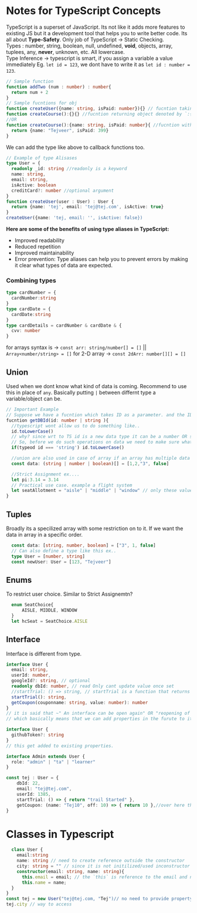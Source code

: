 # Notes for TypeScript Concepts

TypeScript is a superset of JavaScript. Its not like it adds more features to existing JS but it a development tool that helps you to write better code. Its all about **Type-Safety**. Only job of TypeScript -> Static Checking.   
Types : number, string, boolean, null, undefined, **void**, objects, array, tuplees, any, **never**, unknown, etc. All lowercase.   
Type Inference -> typescript is smart, if you assign a variable a value immediately Eg. `let id = 123`, we dont have to write it as `let id : number = 123`.   

```typescript
// Sample function 
function addTwo (num : number) : number{
  return num + 2
}
// Sample fucntions for obj
function createUser({name: string, isPaid: number}){} // fucntion taking obj parameter
function createCourse():{}{} //fucntion returning object denoted by `:{}`
//OR
function createCourse():{name: string, isPaid: number}{ //fucntion with a defined return obj
  return {name: "Tejveer", isPaid: 399}
}
```
We can add the type like above to callback functions too.   

```typescript
// Example of type Alisases
type User = {
  readonly _id: string //readonly is a keyword
  name: string,
  email: string,
  isActive: boolean
  creditCard?: number //optional argument
}
function createUser(user : User) : User {
  return {name: 'tej', email: 'tej@tej.com', isActive: true}
}
createUser({name: 'tej, email: '', isActive: false})
```
**Here are some of the benefits of using type aliases in TypeScript:**   
* Improved readability
* Reduced repetition
* Improved maintainability
* Error prevention:
Type aliases can help you to prevent errors by making it clear what types of data are expected.

### Combining types
```typescript
type cardNumber = {
  cardNumber:string
}
type cardDate = {
  cardDate:string
}
type cardDetails = cardNumber & cardDate & {
  cvv: number
}
```

for arrays syntax is -> `const arr: string/number[] = []` || `Array<number/string> = []`
for 2-D array -> `const 2dArr: number[][] = []`   

## Union
Used when we dont know what kind of data is coming. Recommend to use this in place of `any`. Basically putting `|` between differnt type a variable/object can be.
```typescript
// Important Example
// Suppose we have a fucntion which takes ID as a parameter. and the ID can be a number or a String.
fucntion getDBId(id: number | string ){
  //typescript wont allow us to do something like..
  id.toLowerCase()
  // why? since wrt to TS id is a new data type it can be a number OR string
  // So, before we do such operations on data we need to make sure what is the incoming type of the two. for example..
  if(typeod id === 'string') id.toLowerCase()

  //union are also used in case of array if an array has multiple data types in it. Eg...
  const data: (string | number | boolean)[] = [1,2,"3", false]

  //Strict Assignment ex....
  let pi:3.14 = 3.14
  // Practical use case. example a flight system
  let seatAllotment = "aisle" | "middle" | "window" // only these values allowed.
}
```
## Tuples
Broadly its a specilized array with some restriction on to it. If we want the data in array in a specific order.
```typescript
  const data: [string, number, boolean] = ["3", 1, false]
  // Can also define a type like this ex..
  type User = [number, string]
  const newUser: User = [123, "Tejveer"]
```
## Enums
To restrict user choice. Similar to Strict Assignemtn? 
```typescript
  enum SeatChoice{
      AISLE, MIDDLE, WINDOW
  }
  let hcSeat = SeatChoice.AISLE
```
## Interface
Interface is different from type.

```typescript
interface User {
  email: string,
  userId: number,
  googleId?: string, // optional
  readonly dbId: number, // read Only cant update value once set
  //startTrial: () => string, // startTrial is a function that returns a string **OR**
  startTrial(): string,
  getCoupon(couponname: string, value: number): number
}
// it is said that ~" An interface can be open again" OR "reopening of an interface"
// which basically means that we can add properties in the furute to it! Eg,,,,

interface User {
  githubToken?: string
}
// this get added to existing properties.

interface Admin extends User {
  role: "admin" | "ta" | "learner"
}

const tej : User = {
    dbId: 22,
    email: "tej@tej.com",
    userId: 1385,
    startTrial: () => { return "trail Started" },
    getCoupon: (name: "Tej10", off: 10) => { return 10 },//over here the parameter we passed is name != couponname is okay since its just reference
}
```
# Classes in Typescript
```typescript
  class User {
    email:string
    name: string // need to create reference outside the constructor
    city: string = "" // since it is not initilized/used inconstructor therefore, need to initilize it here
    constructor(email: string, name: string){
      this.email = email; // the `this` is reference to the email and name outside the constructor.
      this.name = name;
  }
}
const tej = new User("tej@tej.com, "Tej")// no need to provide property name i.e. email and name
tej.city // way to access
```
